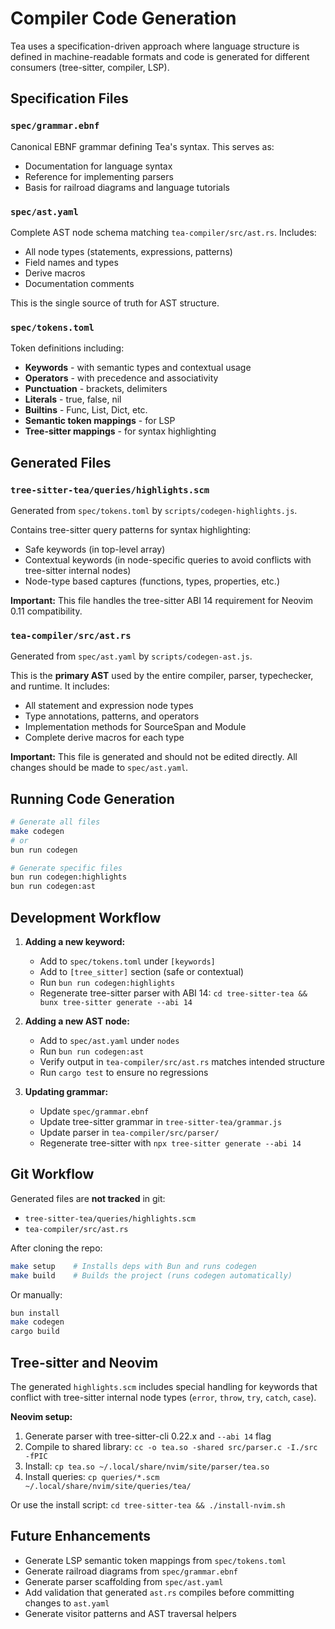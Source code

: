 # Compiler Code Generation

Tea uses a specification-driven approach where language structure is defined in machine-readable formats and code is generated for different consumers (tree-sitter, compiler, LSP).

## Specification Files

### `spec/grammar.ebnf`
Canonical EBNF grammar defining Tea's syntax. This serves as:
- Documentation for language syntax
- Reference for implementing parsers
- Basis for railroad diagrams and language tutorials

### `spec/ast.yaml`
Complete AST node schema matching `tea-compiler/src/ast.rs`. Includes:
- All node types (statements, expressions, patterns)
- Field names and types
- Derive macros
- Documentation comments

This is the single source of truth for AST structure.

### `spec/tokens.toml`
Token definitions including:
- **Keywords** - with semantic types and contextual usage
- **Operators** - with precedence and associativity
- **Punctuation** - brackets, delimiters
- **Literals** - true, false, nil
- **Builtins** - Func, List, Dict, etc.
- **Semantic token mappings** - for LSP
- **Tree-sitter mappings** - for syntax highlighting

## Generated Files

### `tree-sitter-tea/queries/highlights.scm`
Generated from `spec/tokens.toml` by `scripts/codegen-highlights.js`.

Contains tree-sitter query patterns for syntax highlighting:
- Safe keywords (in top-level array)
- Contextual keywords (in node-specific queries to avoid conflicts with tree-sitter internal nodes)
- Node-type based captures (functions, types, properties, etc.)

**Important:** This file handles the tree-sitter ABI 14 requirement for Neovim 0.11 compatibility.

### `tea-compiler/src/ast.rs`
Generated from `spec/ast.yaml` by `scripts/codegen-ast.js`.

This is the **primary AST** used by the entire compiler, parser, typechecker, and runtime. It includes:
- All statement and expression node types
- Type annotations, patterns, and operators
- Implementation methods for SourceSpan and Module
- Complete derive macros for each type

**Important:** This file is generated and should not be edited directly. All changes should be made to `spec/ast.yaml`.

## Running Code Generation

```bash
# Generate all files
make codegen
# or
bun run codegen

# Generate specific files
bun run codegen:highlights
bun run codegen:ast
```

## Development Workflow

1. **Adding a new keyword:**
   - Add to `spec/tokens.toml` under `[keywords]`
   - Add to `[tree_sitter]` section (safe or contextual)
   - Run `bun run codegen:highlights`
   - Regenerate tree-sitter parser with ABI 14: `cd tree-sitter-tea && bunx tree-sitter generate --abi 14`

2. **Adding a new AST node:**
   - Add to `spec/ast.yaml` under `nodes`
   - Run `bun run codegen:ast`
   - Verify output in `tea-compiler/src/ast.rs` matches intended structure
   - Run `cargo test` to ensure no regressions

3. **Updating grammar:**
   - Update `spec/grammar.ebnf`
   - Update tree-sitter grammar in `tree-sitter-tea/grammar.js`
   - Update parser in `tea-compiler/src/parser/`
   - Regenerate tree-sitter with `npx tree-sitter generate --abi 14`

## Git Workflow

Generated files are **not tracked** in git:
- `tree-sitter-tea/queries/highlights.scm`
- `tea-compiler/src/ast.rs`

After cloning the repo:
```bash
make setup    # Installs deps with Bun and runs codegen
make build    # Builds the project (runs codegen automatically)
```

Or manually:
```bash
bun install
make codegen
cargo build
```

## Tree-sitter and Neovim

The generated `highlights.scm` includes special handling for keywords that conflict with tree-sitter internal node types (`error`, `throw`, `try`, `catch`, `case`).

**Neovim setup:**
1. Generate parser with tree-sitter-cli 0.22.x and `--abi 14` flag
2. Compile to shared library: `cc -o tea.so -shared src/parser.c -I./src -fPIC`
3. Install: `cp tea.so ~/.local/share/nvim/site/parser/tea.so`
4. Install queries: `cp queries/*.scm ~/.local/share/nvim/site/queries/tea/`

Or use the install script: `cd tree-sitter-tea && ./install-nvim.sh`

## Future Enhancements

- Generate LSP semantic token mappings from `spec/tokens.toml`
- Generate railroad diagrams from `spec/grammar.ebnf`
- Generate parser scaffolding from `spec/ast.yaml`
- Add validation that generated `ast.rs` compiles before committing changes to `ast.yaml`
- Generate visitor patterns and AST traversal helpers
